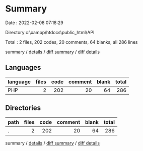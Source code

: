 # Summary

Date : 2022-02-08 07:18:29

Directory c:\xampp\htdocs\public_html\API

Total : 2 files,  202 codes, 20 comments, 64 blanks, all 286 lines

summary / [details](details.md) / [diff summary](diff.md) / [diff details](diff-details.md)

## Languages
| language | files | code | comment | blank | total |
| :--- | ---: | ---: | ---: | ---: | ---: |
| PHP | 2 | 202 | 20 | 64 | 286 |

## Directories
| path | files | code | comment | blank | total |
| :--- | ---: | ---: | ---: | ---: | ---: |
| . | 2 | 202 | 20 | 64 | 286 |

summary / [details](details.md) / [diff summary](diff.md) / [diff details](diff-details.md)